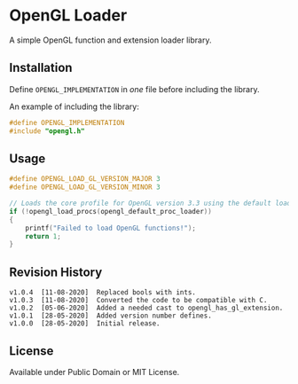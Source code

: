 # OpenGL Loader

A simple OpenGL function and extension loader library.

## Installation

Define `OPENGL_IMPLEMENTATION` in *one* file before including the library.

An example of including the library:

```c
#define OPENGL_IMPLEMENTATION
#include "opengl.h"
```

## Usage

```c
#define OPENGL_LOAD_GL_VERSION_MAJOR 3
#define OPENGL_LOAD_GL_VERSION_MINOR 3

// Loads the core profile for OpenGL version 3.3 using the default loader.
if (!opengl_load_procs(opengl_default_proc_loader))
{
    printf("Failed to load OpenGL functions!");
    return 1;
}
```

## Revision History

```
v1.0.4  [11-08-2020]  Replaced bools with ints.
v1.0.3  [11-08-2020]  Converted the code to be compatible with C.
v1.0.2  [05-06-2020]  Added a needed cast to opengl_has_gl_extension.
v1.0.1  [28-05-2020]  Added version number defines.
v1.0.0  [28-05-2020]  Initial release.
```

## License

Available under Public Domain or MIT License.
